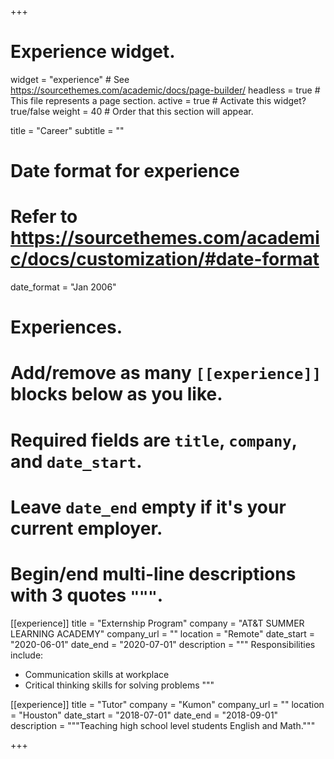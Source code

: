 +++
# Experience widget.
widget = "experience"  # See https://sourcethemes.com/academic/docs/page-builder/
headless = true  # This file represents a page section.
active = true  # Activate this widget? true/false
weight = 40  # Order that this section will appear.

title = "Career"
subtitle = ""

# Date format for experience
#   Refer to https://sourcethemes.com/academic/docs/customization/#date-format
date_format = "Jan 2006"

# Experiences.
#   Add/remove as many `[[experience]]` blocks below as you like.
#   Required fields are `title`, `company`, and `date_start`.
#   Leave `date_end` empty if it's your current employer.
#   Begin/end multi-line descriptions with 3 quotes `"""`.
[[experience]]
  title = "Externship Program"
  company = "AT&T SUMMER LEARNING ACADEMY"
  company_url = ""
  location = "Remote"
  date_start = "2020-06-01"
  date_end = "2020-07-01"
  description = """
  Responsibilities include:
  
  * Communication skills at workplace
  * Critical thinking skills for solving problems
  """

[[experience]]
  title = "Tutor"
  company = "Kumon"
  company_url = ""
  location = "Houston"
  date_start = "2018-07-01"
  date_end = "2018-09-01"
  description = """Teaching high school level students English and Math."""

+++
